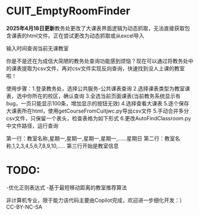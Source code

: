 # CUIT_EmptyRoomFinder

**2025年4月18日更新**教务处更改了大课表界面逻辑为动态抓取，无法直接获取包含课表的html文件。正在尝试更改为动态抓取或从excel导入

输入时间查询当前无课教室

你是不是还在为成信大简陋的教务处查询功能感到烦恼？现在可以通过将教务处中的课表提取为csv文件，再对csv文件实现反向查询，快速找到没人上课的教室啦！

使用步骤：1.登录教务处，选择公共服务-公共课表查询 2.选择课表类型为教室课表，选中你所在的校区，确认查询 3.全选当前页面课表(当前教务系统显示有bug，一页只能显示100条，增加显示的按钮无效) 4.选择查看大课表 5.逐个保存大课表所在html，使用getCourseFromCuitjwc.py导出csv文件 5.手动合并多分csv文件，只保留一个表头，检查表格为如下形式 6.更改AutoFindClassroom.py中文件路径，运行查询

第一行：教室名称,星期一,星期一,星期一,星期一,......星期日
第二行：教室名称,1,2,3,4,5,6,7,8,9,10,.....
第三行开始是教室信息

# TODO:
-优化正则表达式
-基于最短移动距离的教室推荐算法

非计算机专业，限于能力该代码主要由Copilot完成，欢迎进一步细化开发：）
CC-BY-NC-SA

